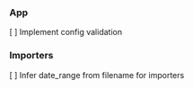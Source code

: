 
### App

[ ] Implement config validation

### Importers

[ ] Infer date_range from filename for importers 